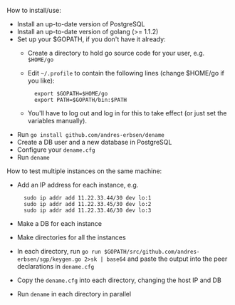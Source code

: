 How to install/use:

* Install an up-to-date version of PostgreSQL
* Install an up-to-date version of golang (>= 1.1.2)
* Set up your $GOPATH, if you don't have it already:
    * Create a directory to hold go source code for your user, e.g. `$HOME/go`
    * Edit `~/.profile` to contain the following lines (change $HOME/go if you like): 

            export $GOPATH=$HOME/go
            export PATH=$GOPATH/bin:$PATH

    * You'll have to log out and log in for this to take effect (or just set the variables manually).
* Run `go install github.com/andres-erbsen/dename`
* Create a DB user and a new database in PostgreSQL
*    Configure your `dename.cfg` 
* Run `dename`

How to test multiple instances on the same machine:
* Add an IP address for each instance, e.g.

        sudo ip addr add 11.22.33.44/30 dev lo:1
        sudo ip addr add 11.22.33.45/30 dev lo:2
        sudo ip addr add 11.22.33.46/30 dev lo:3

* Make a DB for each instance
* Make directories for all the instances
* In each directory, run `go run $GOPATH/src/github.com/andres-erbsen/sgp/keygen.go 2>sk | base64` and paste the output into the peer declarations in `dename.cfg`
* Copy the `dename.cfg` into each directory, changing the host IP and DB
* Run `dename` in each directory in parallel

